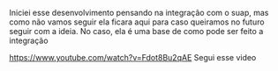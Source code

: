 Iniciei esse desenvolvimento pensando na integração com o suap, mas como não vamos seguir ela ficara aqui para caso queiramos no futuro seguir com a ideia.
No caso, ela é uma base de como pode ser feito a integração

https://www.youtube.com/watch?v=Fdot8Bu2qAE
Segui esse video
